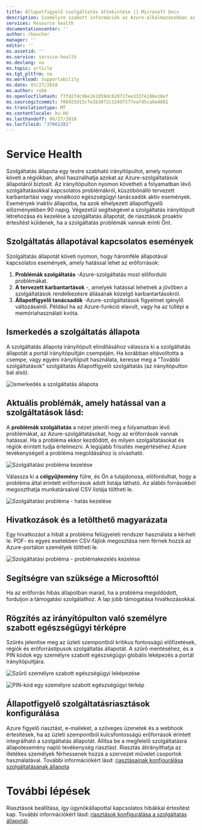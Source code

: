 ```yaml
---
title: Állapotfigyelő szolgáltatás áttekintése |} Microsoft Docs
description: Személyre szabott információk az Azure-alkalmazásokban az Azure szolgáltatás jelenlegi és jövőbeli problémák és karbantartási által érintett hogyan.
services: Resource health
documentationcenter: ''
author: rboucher
manager: ''
editor: ''
ms.assetid: ''
ms.service: service-health
ms.devlang: na
ms.topic: article
ms.tgt_pltfrm: na
ms.workload: Supportability
ms.date: 03/27/2018
ms.author: robb
ms.openlocfilehash: f7fd27dc9be161059dc62071fee33374106e18ef
ms.sourcegitcommit: f06925d15cfe1b3872c22497577ea745ca9a4881
ms.translationtype: MT
ms.contentlocale: hu-HU
ms.lasthandoff: 06/27/2018
ms.locfileid: "37061281"
---
```

# <a name="service-health"></a>Service Health
Szolgáltatás állapota egy testre szabható irányítópultot, amely nyomon követi a régiókban, ahol használhatja azokat az Azure-szolgáltatások állapotáról biztosít. Az irányítópulton nyomon követheti a folyamatban lévő szolgáltatásokkal kapcsolatos problémákról, küszöbönálló tervezett karbantartási vagy vonatkozó egészségügyi tanácsadók aktív események. Események inaktív állapotba, ha azok elhelyezett állapotfigyelő előzményekben 90 napig. Végezetül segítségével a szolgáltatás irányítópult létrehozása és kezelése a szolgáltatás állapotát, de riasztások proaktív értesítést küldenek, ha a szolgáltatás problémák vannak érinti Önt.

## <a name="service-health-events"></a>Szolgáltatás állapotával kapcsolatos események
Szolgáltatás állapotát követi nyomon, hogy háromféle állapotával kapcsolatos események, amely hatással lehet az erőforrások:
1. **Problémák szolgáltatás** -Azure-szolgáltatás most előforduló problémákat. 
2. **A tervezett karbantartások** -, amelyek hatással lehetnek a jövőben a szolgáltatások rendelkezésre állásának közelgő karbantartásokról.  
3. **Állapotfigyelő tanácsadók** -Azure-szolgáltatások figyelmet igénylő változásairól. Például ha az Azure-funkció elavult, vagy ha az túllépi a memóriahasználati kvóta.

## <a name="get-started-with-service-health"></a>Ismerkedés a szolgáltatás állapota
A szolgáltatás állapota irányítópult elindításához válassza ki a szolgáltatás állapotát a portál irányítópultján csempéjén. Ha korábban eltávolította a csempe, vagy egyéni irányítópult használata, keresse meg a "További szolgáltatások" szolgáltatás Állapotfigyelő szolgáltatás (az irányítópulton bal alsó).

![Ismerkedés a szolgáltatás állapota](./media/service-health-overview/azure-service-health-overview-1.png)

## <a name="see-current-issues-which-impact-your-services"></a>Aktuális problémák, amely hatással van a szolgáltatások lásd:
A **problémák szolgáltatás** a nézet jeleníti meg a folyamatban lévő problémákat, az Azure-szolgáltatásokat, hogy az erőforrások vannak hatással. Ha a probléma ekkor kezdődött, és milyen szolgáltatásokat és régiók érintett tudja értelmezni. A legújabb frissítés megértéséhez Azure tevékenységeit a probléma megoldásához is olvasható. 

![Szolgáltatási probléma kezelése](./media/service-health-overview/azure-service-health-overview-2.png)

Válassza ki a **célgyűjtemény** fülre, és Ön a tulajdonosa, előfordulhat, hogy a probléma által érintett erőforrások adott listája látható. Az alábbi forrásokból megoszthatja munkatársaival CSV listája töltheti le.

![Szolgáltatási probléma - hatás kezelése](./media/service-health-overview/azure-service-health-overview-4.png)

## <a name="get-links-and-downloadable-explanations"></a>Hivatkozások és a letölthető magyarázata 
Egy hivatkozást a hibát a probléma felügyeleti rendszer használata a kérheti le. PDF- és egyes esetekben CSV-fájlok megosztása nem férnek hozzá az Azure-portálon személyek töltheti le.   

![Szolgáltatási probléma - problémakezelés kezelése](./media/service-health-overview/azure-service-health-overview-3.png)

## <a name="get-support-from-microsoft"></a>Segítségre van szüksége a Microsofttól
Ha az erőforrás hibás állapotban marad, ha a probléma megoldódott, forduljon a támogatási szolgálathoz.  A lap jobb támogatása hivatkozásokkal.  

## <a name="pin-a-personalized-health-map-to-your-dashboard"></a>Rögzítés az irányítópulton való személyre szabott egészségügyi térképre
Szűrés jelenítse meg az üzleti szempontból kritikus fontosságú előfizetések, régiók és erőforrástípusok szolgáltatás állapotát. A szűrő mentéséhez, és a PIN kódok egy személyre szabott egészségügyi globális leképezés a portál Irányítópultjára. 

![Szűrő személyre szabott egészségügyi leképezése](./media/service-health-overview/azure-service-health-overview-6a.png)

![PIN-kód egy személyre szabott egészségügyi térkép](./media/service-health-overview/azure-service-health-overview-6b.png)

## <a name="configure-service-health-alerts"></a>Állapotfigyelő szolgáltatásriasztások konfigurálása
Azure figyelő riasztást, e-maileket, a szöveges üzenetek és a webhook értesítések, ha az üzleti szempontból kulcsfontosságú erőforrások érintett integrálható a szolgáltatás állapotát. Állítsa be a megfelelő szolgáltatásra állapotesemény napló tevékenység riasztást. Riasztás átirányíthatja az illetékes személyek férhessenek hozzá a szervezet művelet csoportok használatával. További információkért lásd: [riasztásainak konfigurálása szolgáltatásának állapota](../monitoring-and-diagnostics/monitoring-activity-log-alerts-on-service-notifications.md)

# <a name="next-steps"></a>További lépések
Riasztások beállítása, így ügynökállapottal kapcsolatos hibákkal értesítést kap. További információkért lásd: [riasztások konfigurálása a szolgáltatás állapotát](../monitoring-and-diagnostics/monitoring-activity-log-alerts-on-service-notifications.md). 
